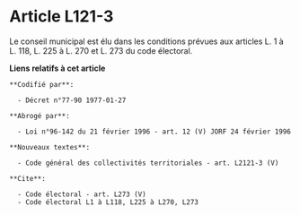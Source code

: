 # Article L121-3

Le conseil municipal est élu dans les conditions prévues aux articles L. 1 à L. 118, L. 225 à L. 270 et L. 273 du code
électoral.

**Liens relatifs à cet article**

	**Codifié par**:

	  - Décret n°77-90 1977-01-27

	**Abrogé par**:

	  - Loi n°96-142 du 21 février 1996 - art. 12 (V) JORF 24 février 1996

	**Nouveaux textes**:

	  - Code général des collectivités territoriales - art. L2121-3 (V)

	**Cite**:

	  - Code électoral - art. L273 (V)
	  - Code électoral L1 à L118, L225 à L270, L273
